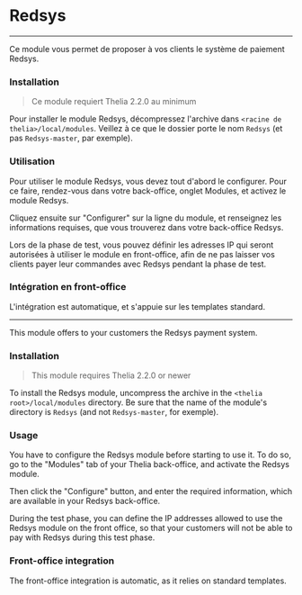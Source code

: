 # Redsys
----------

Ce module vous permet de proposer à vos clients le système de paiement Redsys.

### Installation

> Ce module requiert Thelia 2.2.0 au minimum

Pour installer le module Redsys, décompressez l'archive dans `<racine de thelia>/local/modules`. Veillez à ce que le dossier porte le nom `Redsys` (et pas `Redsys-master`, par exemple).

### Utilisation

Pour utiliser le module Redsys, vous devez tout d'abord le configurer. Pour ce faire, rendez-vous dans votre back-office, onglet Modules, et activez le module Redsys.

Cliquez ensuite sur "Configurer" sur la ligne du module, et renseignez les informations requises, que vous trouverez dans votre back-office Redsys.

Lors de la phase de test, vous pouvez définir les adresses IP qui seront autorisées à utiliser le module en front-office, afin de ne pas laisser vos clients payer leur commandes avec Redsys pendant la phase de test.

### Intégration en front-office

L'intégration est automatique, et s'appuie sur les templates standard.

----------

This module offers to your customers the Redsys payment system.

### Installation

> This module requires Thelia 2.2.0 or newer

To install the Redsys module, uncompress the archive in the `<thelia root>/local/modules` directory. Be sure that the name of the module's directory is `Redsys` (and not `Redsys-master`, for exemple).

### Usage

You have to configure the Redsys module before starting to use it. To do so, go to the "Modules" tab of your Thelia back-office, and activate the Redsys module.

Then click the "Configure" button, and enter the required information, which are available in your Redsys back-office.

During the test phase, you can define the IP addresses allowed to use the Redsys module on the front office, so that your customers will not be able to pay with Redsys during this test phase. 

### Front-office integration

The front-office integration is automatic, as it relies on standard templates.
